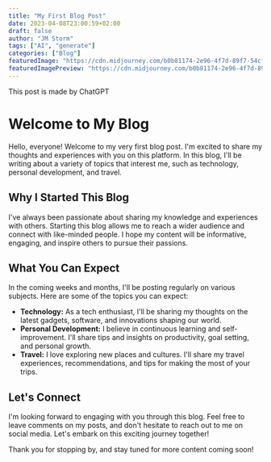 ```yaml
---
title: "My First Blog Post"
date: 2023-04-08T23:00:59+02:00
draft: false
author: "JM Storm"
tags: ["AI", "generate"]
categories: ["Blog"]
featuredImage: "https://cdn.midjourney.com/b0b81174-2e96-4f7d-89f7-54cf0772cf0d/grid_0.png"
featuredImagePreview: "https://cdn.midjourney.com/b0b81174-2e96-4f7d-89f7-54cf0772cf0d/grid_0.png"
---
```


This post is made by ChatGPT

# Welcome to My Blog

Hello, everyone! Welcome to my very first blog post. I'm excited to share my thoughts and experiences with you on this platform. In this blog, I'll be writing about a variety of topics that interest me, such as technology, personal development, and travel.

## Why I Started This Blog

I've always been passionate about sharing my knowledge and experiences with others. Starting this blog allows me to reach a wider audience and connect with like-minded people. I hope my content will be informative, engaging, and inspire others to pursue their passions.

## What You Can Expect

In the coming weeks and months, I'll be posting regularly on various subjects. Here are some of the topics you can expect:

- **Technology:** As a tech enthusiast, I'll be sharing my thoughts on the latest gadgets, software, and innovations shaping our world.
- **Personal Development:** I believe in continuous learning and self-improvement. I'll share tips and insights on productivity, goal setting, and personal growth.
- **Travel:** I love exploring new places and cultures. I'll share my travel experiences, recommendations, and tips for making the most of your trips.

## Let's Connect

I'm looking forward to engaging with you through this blog. Feel free to leave comments on my posts, and don't hesitate to reach out to me on social media. Let's embark on this exciting journey together!

Thank you for stopping by, and stay tuned for more content coming soon!

